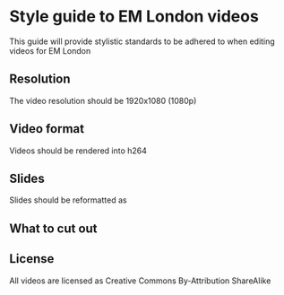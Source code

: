 # Style guide to EM London videos

This guide will provide stylistic standards to be adhered to when editing videos for EM London

## Resolution
The video resolution should be 1920x1080 (1080p)

## Video format
Videos should be rendered into h264

## Slides
Slides should be reformatted as 

## What to cut out

## License
All videos are licensed as Creative Commons By-Attribution ShareAlike
